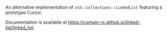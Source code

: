 An alternative implementation of `std::collections::LinkedList` featuring a prototype Cursor.

Documentation is available at https://contain-rs.github.io/linked-list/linked_list.
